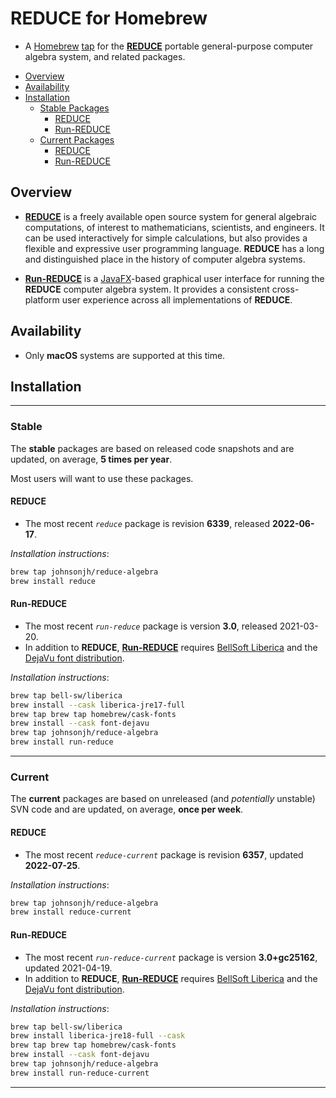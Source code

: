 <!-- vim: set ft=markdown ts=4 sw=4 tw=0 expandtab colorcolumn=80 :         -->
<!-- SPDX-License-Identifier: BSD-2-Clause                                  -->
<!--                                                                        -->
<!-- Copyright (c) 2022 Jeffrey H. Johnson <trnsz@pobox.com>                -->
<!--                                                                        -->
<!-- Redistribution and use in source and binary forms, with or without     -->
<!-- modification, are permitted provided that the following conditions are -->
<!-- met:                                                                   -->
<!--                                                                        -->
<!--   1. Redistributions of source code must retain the relevant copyright -->
<!--      notice, this list of conditions and the following disclaimer.     -->
<!--                                                                        -->
<!--   2. Redistributions in binary form must reproduce the relevant        -->
<!--      copyright notice, this list of conditions and the following       -->
<!--      disclaimer in the documentation and/or other materials provided   -->
<!--      with the distribution.                                            -->
<!--                                                                        -->
<!-- THIS SOFTWARE IS PROVIDED BY THE COPYRIGHT HOLDERS AND CONTRIBUTORS    -->
<!-- "AS IS" AND ANY EXPRESS OR IMPLIED WARRANTIES, INCLUDING, BUT NOT      -->
<!-- LIMITED TO, THE IMPLIED WARRANTIES OF MERCHANTABILITY AND FITNESS FOR  -->
<!-- A PARTICULAR PURPOSE ARE DISCLAIMED. IN NO EVENT SHALL THE COPYRIGHT   -->
<!-- OWNERS OR CONTRIBUTORS BE LIABLE FOR ANY DIRECT, INDIRECT, INCIDENTAL, -->
<!-- SPECIAL, EXEMPLARY, OR CONSEQUENTIAL DAMAGES (INCLUDING, BUT NOT       -->
<!-- LIMITED TO, PROCUREMENT OF SUBSTITUTE GOODS OR SERVICES; LOSS OF USE,  -->
<!-- DATA, OR PROFITS; OR BUSINESS INTERRUPTION) HOWEVER CAUSED AND ON ANY  -->
<!-- THEORY OF LIABILITY, WHETHER IN CONTRACT, STRICT LIABILITY, OR TORT    -->
<!-- (INCLUDING NEGLIGENCE OR OTHERWISE) ARISING IN ANY WAY OUT OF THE USE  -->
<!-- OF THIS SOFTWARE, EVEN IF ADVISED OF THE POSSIBILITY OF SUCH DAMAGE.   -->
<!--                                                                        -->
# REDUCE for Homebrew

* A [Homebrew](https://brew.sh/) [tap](https://docs.brew.sh/Taps) for
  the [**REDUCE**](https://reduce-algebra.sourceforge.io/) portable
  general-purpose computer algebra system, and related packages.

<!-- toc -->

- [Overview](#overview)
- [Availability](#availability)
- [Installation](#installation)
  * [Stable Packages](#stable)
    + [REDUCE](#reduce)
    + [Run-REDUCE](#run-reduce)
  * [Current Packages](#current)
    + [REDUCE](#reduce-1)
    + [Run-REDUCE](#run-reduce-1)

<!-- tocstop -->

## Overview

* [**REDUCE**](https://reduce-algebra.sourceforge.io/) is a freely available
  open source system for general algebraic computations, of interest to
  mathematicians, scientists, and engineers. It can be used interactively for
  simple calculations, but also provides a flexible and expressive user 
  programming language. **REDUCE** has a long and distinguished place in the
  history of computer algebra systems.

* [**Run-REDUCE**](https://fjwright.github.io/Run-REDUCE/) is a
  [JavaFX](https://openjfx.io/)-based graphical user interface for running the
  **REDUCE** computer algebra system. It provides a consistent cross-platform
  user experience across all implementations of **REDUCE**.

## Availability

* Only **macOS** systems are supported at this time.

## Installation

---

### Stable

The **stable** packages are based on released code snapshots and are updated,
on average, **5 times per year**.

Most users will want to use these packages.

#### REDUCE

* The most recent *`reduce`* package is revision **6339**, released
  **2022-06-17**.

*Installation instructions*:
```sh
brew tap johnsonjh/reduce-algebra
brew install reduce
```

#### Run-REDUCE

* The most recent *`run-reduce`* package is version **3.0**, released
  2021-03-20.
* In addition to **REDUCE**,
  [**Run-REDUCE**](https://fjwright.github.io/Run-REDUCE/) requires
  [BellSoft Liberica](https://bell-sw.com/pages/libericajdk/) and the
  [DejaVu font distribution](https://dejavu-fonts.github.io/).

*Installation instructions*:
```sh
brew tap bell-sw/liberica
brew install --cask liberica-jre17-full
brew tap brew tap homebrew/cask-fonts
brew install --cask font-dejavu
brew tap johnsonjh/reduce-algebra
brew install run-reduce
```

---

### Current

The **current** packages are based on unreleased (and *potentially* unstable)
SVN code and are updated, on average, **once per week**.

#### REDUCE

* The most recent *`reduce-current`* package is revision **6357**, updated
  **2022-07-25**.

*Installation instructions*:
```sh
brew tap johnsonjh/reduce-algebra
brew install reduce-current
```

#### Run-REDUCE

* The most recent *`run-reduce-current`* package is version **3.0+gc25162**,
  updated 2021-04-19.
* In addition to **REDUCE**,
  [**Run-REDUCE**](https://fjwright.github.io/Run-REDUCE/) requires
  [BellSoft Liberica](https://bell-sw.com/pages/libericajdk/) and the
  [DejaVu font distribution](https://dejavu-fonts.github.io/).

*Installation instructions*:
```sh
brew tap bell-sw/liberica
brew install liberica-jre18-full --cask
brew tap brew tap homebrew/cask-fonts
brew install --cask font-dejavu
brew tap johnsonjh/reduce-algebra
brew install run-reduce-current
```

---
